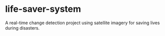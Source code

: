 # life-saver-system
A real-time change detection project using satellite imagery for saving lives during disasters.
